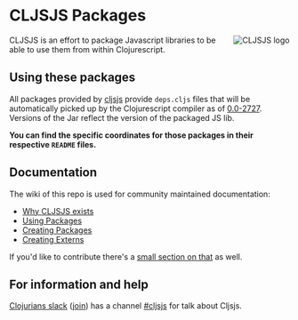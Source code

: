 # CLJSJS Packages


<img src="http://cljsjs.github.io/cljsjs.png" alt="CLJSJS logo" align="right" />

CLJSJS is an effort to package Javascript libraries to be able to use
them from within Clojurescript.

## Using these packages

All packages provided by [cljsjs][clojars-cljsjs] provide `deps.cljs`
files that will be automatically picked up by the Clojurescript
compiler as of [0.0-2727][2727]. Versions of the Jar reflect the
version of the packaged JS lib.

**You can find the specific coordinates for those packages in their
respective `README` files.**

## Documentation

The wiki of this repo is used for community maintained documentation:

- [Why CLJSJS exists](https://github.com/cljsjs/packages/wiki)
- [Using Packages](https://github.com/cljsjs/packages/wiki/Using-Packages)
- [Creating Packages](https://github.com/cljsjs/packages/wiki/Creating-Packages)
- [Creating Externs](https://github.com/cljsjs/packages/wiki/Creating-Externs)

If you'd like to contribute there's a
[small section on that](https://github.com/cljsjs/packages/wiki#contribute)
as well.

## For information and help

[Clojurians slack](https://clojurians.slack.com/) ([join](http://clojurians.net/))
has a channel [#cljsjs](https://clojurians.slack.com/messages/cljsjs/) for talk about Cljsjs.

[fileset-doc]: https://github.com/boot-clj/boot/wiki/Filesets
[boot-cljsjs]: https://github.com/cljsjs/boot-cljsjs
[build.boot]: react/build.boot
[clojars-cljsjs]: https://clojars.org/groups/cljsjs
[2727]: https://groups.google.com/d/msg/clojurescript/pJ_EYHkYAUs/mLi8XfiQxZsJ
